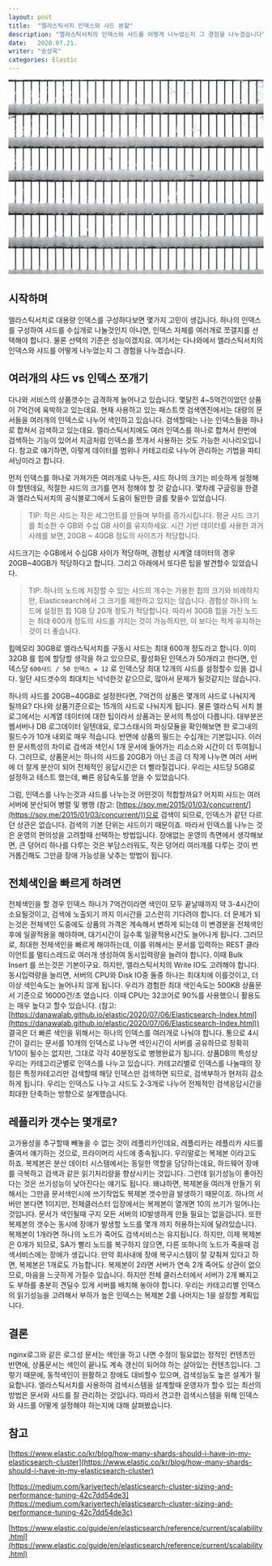 ```yaml
---
layout: post
title:  "엘라스틱서치 인덱스와 샤드 분할"
description: "엘라스틱서치의 인덱스와 샤드를 어떻게 나누었는지 그 경험을 나누겠습니다"
date:   2020.07.21.
writer: "송상욱"
categories: Elastic
---
```

![/images/2020-07-21-Elasticsearch-Index-Shard-How/fence-1280.png](/images/2020-07-21-Elasticsearch-Index-Shard-How/fence-1280.png)

## 시작하며

엘라스틱서치로 대용량 인덱스를 구성하다보면 몇가지 고민이 생깁니다. 하나의 인덱스를 구성하여 샤드를 수십개로 나눌것인지 아니면, 인덱스 자체를 여러개로 쪼갤지를 선택해야 합니다. 물론 선택의 기준은 성능이겠지요. 여기서는 다나와에서 엘라스틱서치의 인덱스와 샤드를 어떻게 나누었는지 그 경험을 나누겠습니다.



## 여러개의 샤드 vs 인덱스 쪼개기

다나와 서비스의 상품갯수는 급격하게 늘어나고 있습니다. 몇달전 4~5억건이었던 상품이 7억건에 육박하고 있는데요. 현재 사용하고 있는 패스트캣 검색엔진에서는 대량의 문서들을 여러개의 인덱스로 나누어 색인하고 있습니다. 검색할때는 나눈 인덱스들을 하나로 합쳐서 검색하고 있는데요. 엘라스틱서치에도 여러 인덱스를 하나로 합쳐서 한번에 검색하는 기능이 있어서 지금처럼 인덱스를 쪼개서 사용하는 것도 가능한 시나리오입니다. 참고로 얘기하면, 이렇게 데이터를 범위나 카테고리로 나누어 관리하는 기법을 파티셔닝이라고 합니다.

먼저 인덱스를 하나로 가져가든 여러개로 나누든, 샤드 하나의 크기는 비슷하게 설정해야 할텐데요, 적절한 샤드의 크기를 먼저 정해야 할 것 같습니다. 몇차례 구글링을 한결과 엘라스틱서치의 공식블로그에서 도움이 될만한 글를 찾을수 있었습니다.

> TIP: 작은 샤드는 작은 세그먼트를 만들며 부하를 증가시킵니다. 평균 샤드 크기를 최소한 수 GB와 수십 GB 사이를 유지하세요. 시간 기반 데이터를 사용한 과거 사례를 보면, 20GB ~ 40GB 정도의 사이즈가 적당합니다.

샤드크기는 수GB에서 수십GB 사이가 적당하며, 경험상 시계열 데이터의 경우 20GB~40GB가 적당하다고 합니다. 그리고 아래에서 또다른 팁을 발견할수 있었습니다.

> TIP: 하나의 노드에 저장할 수 있는 샤드의 개수는 가용한 힙의 크기와 비례하지만, Elasticsearch에서 그 크기를 제한하고 있지는 않습니다. 경험상 하나의 노드에 설정한 힙 1GB 당 20개 정도가 적당합니다. 따라서 30GB 힙을 가진 노드는 최대 600개 정도의 샤드를 가지는 것이 가능하지만, 이 보다는 적게 유지하는 것이 더 좋습니다.

힙메모리 30GB로 엘라스틱서치를 구동시 샤드는 최대 600개 정도라고 합니다. 이미 32GB 를 힙에 할당할 생각을 하고 있으므로, 활성화된 인덱스가 50개라고 한다면, 인덱스당 `600샤드 / 50 인덱스 = 12` 로 인덱스당 최대 12개의 샤드를 설정할수 있을 겁니다. 일단 샤드갯수의 최대치는 넉넉한것 같으므로, 많아서 문제가 될것같지는 않습니다. 

하나의 샤드를 20GB~40GB로 설정한다면, 7억건의 상품은 몇개의 샤드로 나눠지게 될까요?  다나와 상품기준으로는 15개의 샤드로 나눠지게 됩니다. 물론 엘라스틱 서치 블로그에서는 시계열 데이터에 대한 팁이라서 상품과는 문서의 특성이 다릅니다. 대부분은 웹서버나 DB 로그데이터 일텐데요, 로그스태시의 파싱모듈을 확인해보면 한 로그내의 필드수가 10개 내외로 매우 적습니다. 반면에 상품의 필드는 수십개는 기본입니다. 이러한 문서특성의 차이로 검색과 색인시 1개 문서에 들어가는 리소스와 시간이 더 투여됩니다. 그러므로, 상품문서는 하나의 샤드를 20GB가 아닌 조금 더 작게 나누면 여러 서버에 더 잘게 분산이 되어 전체적인 응답시간은 더 빨라질겁니다. 우리는 샤드당 5GB로 설정하고 테스트 했는데, 빠른 응답속도를 얻을 수 있었습니다.

그럼, 인덱스를 나누는것과 샤드를 나누는것 어떤것이 적합할까요? 어치피 샤드는 여러 서버에 분산되어 병렬 및 병행 (참고: [https://soy.me/2015/01/03/concurrent/](https://soy.me/2015/01/03/concurrent/))으로 검색이 되므로, 인덱스가 같던 다르던 상관은 없습니다. 검색의 기본 단위는 샤드이기 때문이죠. 따라서 인덱스를 나누는 것은 운영의 편의성을 고려할때 선택하는 방법입니다. 장애없는 운영의 측면에서 생각해보면, 큰 덩어리 하나를 다루는 것은 부담스러워도, 작은 덩어리 여러개를 다루는 것이 번거롭긴해도 그만큼 장애 가능성을 낮추는 방법이 됩니다.

## 전체색인을 빠르게 하려면

전체색인을 할 경우 인덱스 하나가 7억건이라면 색인이 모두 끝날때까지 약 3-4시간이 소요될것이고, 검색에 노출되기 까지 이시간을 고스란히 기다려야 합니다. 더 문제가 되는것은 전체색인 도중에도 상품의 가격은 계속해서 변하게 되는데 이 변경분을 전체색인후에 일괄적용을 해야하며, 대기시간이 길수록 일괄적용시간도 늘어나게 됩니다. 그러므로, 최대한 전체색인을 빠르게 해야하는데, 이를 위해서는 문서를 입력하는 REST 클라이언트를 멀티스레드로 여러개 생성하여 동시입력량을 늘려야 합니다. 이때 Bulk Insert 를 쓰는것은 기본이구요. 하지만, 엘라스틱서치의 Write IO도 고려해야 합니다. 동시입력량을 늘리면, 서버의 CPU와 Disk IO중 둘중 하나는 최대치에 이를것이고, 더이상 색인속도는 늘어나지 않게 됩니다. 우리가 경험한 최대 색인속도는 500KB 상품문서 기준으로 16000건/초 였습니다. 이때 CPU는 32코어로 90%를 사용했으니 활용도는 매우 높다고 할수 있습니다. (참고: [https://danawalab.github.io/elastic/2020/07/06/Elasticsearch-Index.html](https://danawalab.github.io/elastic/2020/07/06/Elasticsearch-Index.html)) 결국은 더 빠른 색인을 위해서는 하나의 인덱스를 여러개로 나눠야 합니다. 통으로 4시간이 걸리는 문서를 10개의 인덱스로 나누면 색인시간이 서버를 공유하므로 정확히 1/10이 될수는 없지만, 그대로 각각 40분정도로 병행완료가 됩니다. 상품DB의 특성상 우리는 카테고리군별로 인덱스를 나누고 있습니다. 카테고리별로 인덱스를 나눌때의 장점은 특정카테고리만 검색할때 해당 인덱스만 검색하면 되므로, 검색부하가 현저히 감소하게 됩니다. 우리는 인덱스도 나누고 샤드도 2-3개로 나누어 전체적인 검색응답시간을 최대한 단축하는 방향으로 설계했습니다.

## 레플리카 갯수는 몇개로?

고가용성을 추구할때 빼놓을 수 없는 것이 레플리카인데요, 레플리카는 레플리카 샤드를 줄여서 얘기하는 것으로, 프라이머리 샤드에 종속됩니다. 우리말로는 복제본 이라고도 하죠. 복제본은 분산 데이터 시스템에서는 동일한 역할을 담당하는데요, 하드웨어 장애를 극복하고 검색과 같은 읽기처리량을 향상시키는 것입니다. 그런데 읽기성능이 좋아진다는 것은 쓰기성능이 낮아진다는 얘기도 됩니다. 왜냐하면, 복제본을 여러개 만들기 위해서는 그만큼 문서색인시에 쓰기작업도 복제본 갯수만큼 발생하기 때문이죠. 하나의 서버만 본다면 1이지만, 전체클러스터 입장에서는 복제본이 열개면 10의 쓰기가 일어나는 것입니다. 문서가 색인될때 구지 모든 서버의 IO발생하게 만들 필요는 없을겁니다. 또한 복제본의 갯수는 동시에 장애가 발생할 노드를 몇개 까지 허용하는지에 달려있습니다. 복제본이 1개라면 하나의 노드가 죽어도 검색서비스는 유지됩니다. 하지만, 이제 복제본은 0개가 되므로, SA가 빨리 노드를 복구하지 않으면, 다른 또하나의 노드가 죽을때 검색서비스에는 장애가 생깁니다. 만약 회사내에 장애 복구시스템이 잘 갖춰져 있다고 하면, 복제본은 1개로도 가능합니다. 복제본이 2라면 서버가 연속 2개 죽어도 상관이 없으므로, 마음을 느긋하게 가질수 있습니다. 하지만 전체 클러스터에서 서버가 2개 빠지고도 부하를 충분히 견딜수 있게 서버를 배치해 놓아야 합니다. 우리는 카테고리별 인덱스의 읽기성능을 고려해서 부하가 높은 인덱스는 복제본 2를 나머지는 1을 설정할 계획입니다.

## 결론

nginx로그와 같은 로그성 문서는 색인을 하고 나면 수정이 필요없는 정적인 컨텐츠인 반면에, 상품문서는 색인이 끝나도 계속 갱신이 되어야 하는 살아있는 컨텐츠입니다. 그렇기 때문에, 동적색인이 원활하고 장애도 대비할수 있으며, 검색성능도 높은 설계가 필요합니다. 엘라스틱서치를 사용하여 검색시스템을 설계할때 운영자가 할수 있는 최선의 방법은 문서와 샤드를 잘 관리하는 것입니다. 따라서 견고한 검색시스템을 위해 인덱스와 샤드를 어떻게 설정해야 하는지에 대해 살펴봤습니다. 

## 참고

[https://www.elastic.co/kr/blog/how-many-shards-should-i-have-in-my-elasticsearch-cluster](https://www.elastic.co/kr/blog/how-many-shards-should-i-have-in-my-elasticsearch-cluster)

[https://medium.com/kariyertech/elasticsearch-cluster-sizing-and-performance-tuning-42c7dd54de3](https://medium.com/kariyertech/elasticsearch-cluster-sizing-and-performance-tuning-42c7dd54de3c)

[https://www.elastic.co/guide/en/elasticsearch/reference/current/scalability.html](https://www.elastic.co/guide/en/elasticsearch/reference/current/scalability.html)
